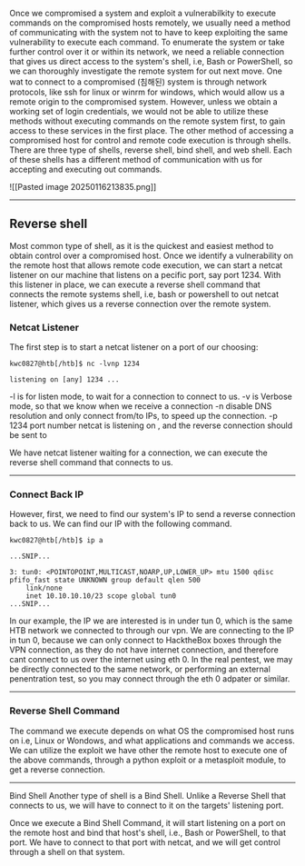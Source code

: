 
Once we compromised a system and exploit a vulnerabilkity to execute commands on the compromised hosts remotely, we usually need a method of communicating with the system not to have to keep exploiting the same vulnerability to execute each command.  To enumerate the system or take further control over it or within its network, we need a reliable connection that gives us direct access to the system's shell, i.e, Bash or PowerShell, so we can thoroughly investigate the remote system for out next move. One wat to connect to a compromised (침해된) system is through network protocols, like ssh for linux or winrm for windows, which would allow us a remote origin to the compromised system. However, unless we obtain a working set of login credentials, we would not be able to utilize these methods without executing commands on the remote system first, to gain access to these services in the first place. 
The other method of accessing a compromised host for control and remote code execution is through shells. There are three type of shells, reverse shell, bind shell, and web shell. Each of these shells has a different method of communication with us for accepting and executing out commands. 

![[Pasted image 20250116213835.png]]

----
## Reverse shell

Most common type of shell, as it is the quickest and easiest method to obtain control over a compromised host. Once we identify a vulnerability on the remote host that allows remote code execution, we can start a netcat listener on our machine that listens on a pecific port, say port 1234. With this listener in place, we can execute a reverse shell command that connects the remote systems shell, i.e, bash or powershell to out netcat listener, which gives us a reverse connection over the remote system. 

### Netcat Listener
The first step is to start a netcat listener on a port of our choosing:

```
kwc0827@htb[/htb]$ nc -lvnp 1234

listening on [any] 1234 ...
```
-l is for listen mode, to wait for a connection to connect to us.
-v is Verbose mode, so that we know when we receive a connection 
-n disable DNS resolution and only connect from/to IPs, to speed up the connection. 
-p 1234 port number netcat is listening on , and the reverse connection should be sent to

We have netcat listener waiting for a connection, we can execute the reverse shell command that connects to us.

---
### Connect Back IP
However, first, we need to find our system's IP to send a reverse connection back to us. We can find our IP with the following command. 

```
kwc0827@htb[/htb]$ ip a

...SNIP...

3: tun0: <POINTOPOINT,MULTICAST,NOARP,UP,LOWER_UP> mtu 1500 qdisc pfifo_fast state UNKNOWN group default qlen 500
    link/none
    inet 10.10.10.10/23 scope global tun0
...SNIP...
```
In our example, the IP we are interested is in under tun 0, which is the same HTB network we connected to through our vpn. We are connecting to the IP in tun 0, because we can only connect to HacktheBox boxes through the VPN connection, as they do not have internet connection, and therefore cant connect to us over the internet using eth 0. In the real pentest, we may be directly connected to the same network, or performing an external penentration test, so you may connect through the eth 0 adpater or similar. 

---
### Reverse Shell Command
The command we execute depends on what OS the compromised host runs on i.e, Linux or Wondows, and what applications and commands we access. 
We can utilize the exploit we have other the remote host to execute one of the above commands, through a python exploit or a metasploit module, to get a reverse connection. 

---
Bind Shell
Another type of shell is a Bind Shell. Unlike a Reverse Shell that connects to us, we will have to connect to it on the targets' listening port.

Once we execute a Bind Shell Command, it will start listening on a port on the remote host and bind that host's shell, i.e., Bash or PowerShell, to that port. We have to connect to that port with netcat, and we will get control through a shell on that system.

